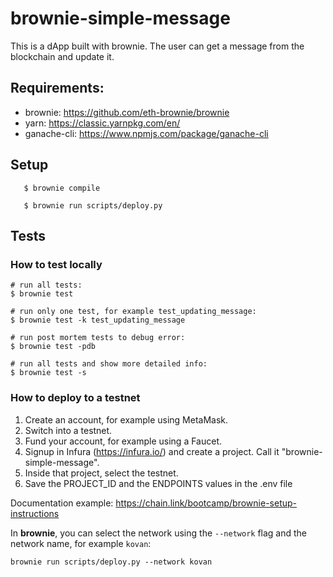 # brownie-simple-message

This is a dApp built with brownie. The user can get a message from the blockchain and update it.

## Requirements:

- brownie: https://github.com/eth-brownie/brownie
- yarn: https://classic.yarnpkg.com/en/
- ganache-cli: https://www.npmjs.com/package/ganache-cli

## Setup

```
   $ brownie compile

   $ brownie run scripts/deploy.py
```

## Tests

### How to test locally

```
# run all tests:
$ brownie test

# run only one test, for example test_updating_message:
$ brownie test -k test_updating_message

# run post mortem tests to debug error:
$ brownie test -pdb

# run all tests and show more detailed info:
$ brownie test -s
```

### How to deploy to a testnet

1. Create an account, for example using MetaMask.
1. Switch into a testnet.
1. Fund your account, for example using a Faucet.
1. Signup in Infura (https://infura.io/) and create a project. Call it "brownie-simple-message".
1. Inside that project, select the testnet.
1. Save the PROJECT_ID and the ENDPOINTS values in the .env file

Documentation example: https://chain.link/bootcamp/brownie-setup-instructions

In **brownie**, you can select the network using the `--network` flag and the network name, for example `kovan`:

`brownie run scripts/deploy.py --network kovan`
